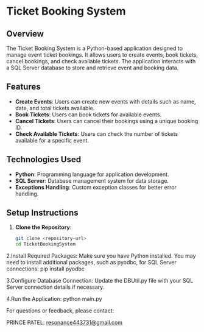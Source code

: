 # Ticket Booking System

## Overview

The Ticket Booking System is a Python-based application designed to manage event ticket bookings. It allows users to create events, book tickets, cancel bookings, and check available tickets. The application interacts with a SQL Server database to store and retrieve event and booking data.

## Features

- **Create Events**: Users can create new events with details such as name, date, and total tickets available.
- **Book Tickets**: Users can book tickets for available events.
- **Cancel Tickets**: Users can cancel their bookings using a unique booking ID.
- **Check Available Tickets**: Users can check the number of tickets available for a specific event.

## Technologies Used

- **Python**: Programming language for application development.
- **SQL Server**: Database management system for data storage.
- **Exceptions Handling**: Custom exception classes for better error handling.
  
## Setup Instructions

1. **Clone the Repository**:
   ```bash
   git clone <repository-url>
   cd TicketBookingSystem
2.Install Required Packages: Make sure you have Python installed. You may need to install additional packages, such as pyodbc, for SQL Server connections:
  pip install pyodbc

3.Configure Database Connection: Update the DBUtil.py file with your SQL Server connection details if necessary.

4.Run the Application:
  python main.py

For questions or feedback, please contact:

PRINCE PATEL: resonance443731@gmail.com

